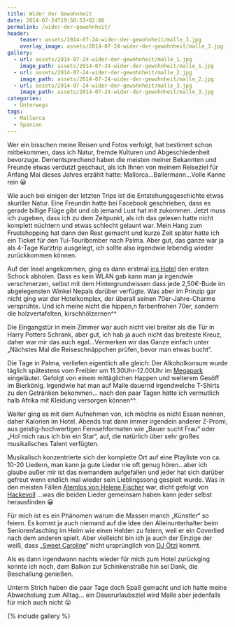 ```yaml
---
title: Wider der Gewohnheit
date: 2014-07-24T19:50:53+02:00
permalink: /wider-der-gewohnheit/
header:
    teaser: assets/2014-07-24-wider-der-gewohnheit/malle_3.jpg
    overlay_image: assets/2014-07-24-wider-der-gewohnheit/malle_3.jpg
gallery:
  - url: assets/2014-07-24-wider-der-gewohnheit/malle_1.jpg
    image_path: assets/2014-07-24-wider-der-gewohnheit/malle_1.jpg
  - url: assets/2014-07-24-wider-der-gewohnheit/malle_2.jpg
    image_path: assets/2014-07-24-wider-der-gewohnheit/malle_2.jpg
  - url: assets/2014-07-24-wider-der-gewohnheit/malle_3.jpg
    image_path: assets/2014-07-24-wider-der-gewohnheit/malle_3.jpg
categories:
  - Unterwegs
tags:
  - Mallorca
  - Spanien
---
```

Wer ein bisschen meine Reisen und Fotos verfolgt, hat bestimmt schon mitbekommen, dass ich Natur, fremde Kulturen und Abgeschiedenheit bevorzuge. 
Dementsprechend haben die meisten meiner Bekannten und Freunde etwas verdutzt geschaut, als ich Ihnen von meinem Reiseziel 
für Anfang Mai dieses Jahres erzählt hatte: Mallorca…Ballermann…Volle Kanne rein 😀

Wie auch bei einigen der letzten Trips ist die Entstehungsgeschichte etwas skuriller Natur. Eine Freundin hatte bei Facebook geschrieben, 
dass es gerade billige Flüge gibt und ob jemand Lust hat mit zukommen. 
Jetzt muss ich zugeben, dass ich zu dem Zeitpunkt, als ich das gelesen hatte nicht komplett nüchtern und etwas schlecht gelaunt war. 
Mein Hang zum Frustshopping hat dann den Rest gemacht und kurze Zeit später hatte ich ein Ticket für den Tui-Touribomber nach Palma. 
Aber gut, das ganze war ja als 4-Tage Kurztrip ausgelegt, ich sollte also irgendwie lebendig wieder zurückkommen können.

Auf der Insel angekommen, ging es dann erstmal [ins Hotel](http://www.holidaycheck.de/hotel-Reiseinformationen_Hotel+Honderos-hid_12886.html) den 
ersten Schock abholen. Dass es kein WLAN gab kann man ja irgendwie verschmerzen, 
selbst mit dem Hintergrundwissen dass jede 2,50€-Bude im abgelegensten Winkel Nepals darüber verfügte. 
Was aber im Prinzip gar nicht ging war der Hotelkomplex, der überall seinen 70er-Jahre-Charme versprühte. 
Und ich meine nicht die hippen,n farbenfrohen 70er, sondern die holzvertafelten, kirschhölzernen^^ 

Die Eingangstür in mein Zimmer war auch nicht viel breiter als die Tür in Harry Potters Schrank, aber gut, 
ich hab ja auch nicht das breiteste Kreuz, daher war mir das auch egal…Vermerken wir das Ganze einfach unter 
„Nächstes Mal die Reiseschnäppchen prüfen, bevor man etwas bucht“.

Die Tage in Palma, verliefen eigentlich alle gleich: Der Alkoholkonsum wurde täglich spätestens vom Freibier um 11.30Uhr-12.00Uhr 
im [Megapark](http://www.megapark.tv) eingeläutet. Gefolgt von einem mittäglichen Happen und weiterem Gesöff im Bierkönig. 
Irgendwie hat man auf Malle dauernd irgendwelche T-Shirts zu den Getränken bekommen…
nach den paar Tagen hätte ich vermutlich halb Afrika mit Kleidung versorgen können^^.

Weiter ging es mit dem Aufnehmen von, ich möchte es nicht Essen nennen, daher Kalorien im Hotel. 
Abends trat dann immer irgendein anderer Z-Promi, aus geistig-hochwertigen Fernsehformaten wie „Bauer sucht Frau“ 
oder „Hol mich raus ich bin ein Star“, auf, die natürlich über sehr großes musikalisches Talent verfügten.

Musikalisch konzentrierte sich der komplette Ort auf eine Playliste von ca. 10-20 Liedern, 
man kann ja gute Lieder nie oft genug hören…aber ich glaube außer mir ist das niemandem aufgefallen und jeder hat sich 
darüber gefreut wenn endlich mal wieder sein Lieblingssong gespielt wurde. 
Was in den meisten Fällen [Atemlos von Helene Fischer](https://www.youtube.com/watch?v=7ZkejDqTuSM) war, 
dicht gefolgt von [Hackevoll](https://www.youtube.com/watch?v=WW8cqbNAuEk) &#8230;was die beiden Lieder gemeinsam haben kann jeder selbst herausfinden 😀

Für mich ist es ein Phänomen warum die Massen manch „Künstler“ so feiern. 
Es kommt ja auch niemand auf die Idee den Alleinunterhalter beim Seniorenfasching im Heim wie einen Helden zu feiern, 
weil er ein Coverlied nach dem anderen spielt. Aber vielleicht bin ich ja auch der Einzige der weiß, 
dass „[Sweet Caroline](https://www.youtube.com/watch?v=NsLyI1_R01M)“ nicht ursprünglich von [DJ Ötzi](https://www.youtube.com/watch?v=RacmAUst7g0) kommt.

Als es dann irgendwann nachts wieder für mich zum Hotel zurückging konnte ich noch, dem Balkon zur Schinkenstraße hin sei Dank, die Beschallung genießen.

Unterm Strich haben die paar Tage doch Spaß gemacht und ich hatte meine Abwechslung zum Alltag…
ein Dauerurlaubsziel wird Malle aber jedenfalls für mich auch nicht 😛

{% include gallery %}